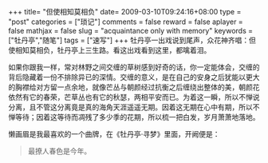 +++
title= "但使相知莫相负"
date= 2009-03-10T09:24:16+08:00
type = "post"
categories = ["琐记"]
comments = false
reward = false
aplayer = false
mathjax = false
slug = "acquaintance only with memory"
keywords = ["牡丹亭","随笔"]
tags = ["速写"]
+++
牡丹亭一出戏说到尾声，众花神齐唱：但使相知莫相负，牡丹亭上三生路。看这出戏看到这里，都噙着泪。

如果你跟我一样，常对林野之间交缠的草树感到好奇的话，你一定能体会，交缠的背后隐藏着一份不排除异已的深情。交缠的意义，是在自己的安身之后犹能以更大的胸襟给对方留一点余地，就像芒丛与朝颜经过抗衡之后缠绕出整体的美，朝颜花依然有它的春荣，芒草丛也有它的秋瑟，两相平安而已。为着这一瞬，所以不惮说分离，且不管这分离竟是真的海角天涯遥遥无期。因着这无期在心中有期，所以不惮等待；因着这等待而凋残了多少季的花期，所以梳一把白发，岁月萧萧地落地。
<!--more-->
懒画眉是我最喜欢的一个曲牌，在《牡丹亭·寻梦》里面，开阙便是：

>最撩人春色是今年。
